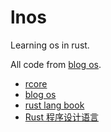 
# lnos

Learning os in rust.

All code from [blog os](https://os.phil-opp.com/).


- [rcore](https://github.com/rcore-os/rCore)
- [blog os](https://os.phil-opp.com/)
- [rust lang book](https://doc.rust-lang.org/book/) 
- [Rust 程序设计语言](https://kaisery.github.io/trpl-zh-cn/)
